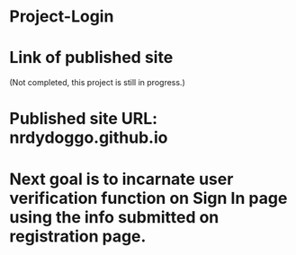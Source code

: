 # Project-Login
# Link of published site
(Not completed, this project is still in progress.)
# Published site URL: nrdydoggo.github.io
# Next goal is to incarnate user verification function on Sign In page using the info submitted on registration page. 
